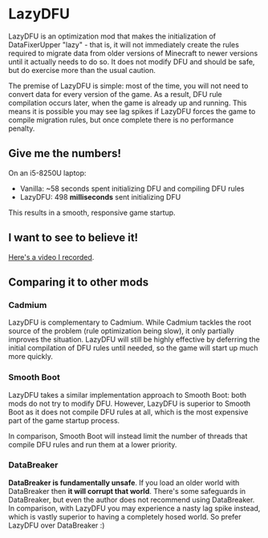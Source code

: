 # LazyDFU

LazyDFU is an optimization mod that makes the initialization of DataFixerUpper "lazy" - that is, it
will not immediately create the rules required to migrate data from older versions of Minecraft to
newer versions until it actually needs to do so. It does not modify DFU and should be safe, but do
exercise more than the usual caution.

The premise of LazyDFU is simple: most of the time, you will not need to convert data for every version
of the game. As a result, DFU rule compilation occurs later, when the game is already up and running.
This means it is possible you may see lag spikes if LazyDFU forces the game to compile migration rules,
but once complete there is no performance penalty.

## Give me the numbers!

On an i5-8250U laptop:

* Vanilla: ~58 seconds spent initializing DFU and compiling DFU rules
* LazyDFU: 498 **milliseconds** sent initializing DFU

This results in a smooth, responsive game startup.

## I want to see to believe it!

[Here's a video I recorded](https://www.youtube.com/watch?v=gXDqJ598kKA).

## Comparing it to other mods

### Cadmium

LazyDFU is complementary to Cadmium. While Cadmium tackles the root source of the problem (rule
optimization being slow), it only partially improves the situation. LazyDFU will still be highly
effective by deferring the initial compilation of DFU rules until needed, so the game will start
up much more quickly.

### Smooth Boot

LazyDFU takes a similar implementation approach to Smooth Boot: both mods do not try to modify DFU.
However, LazyDFU is superior to Smooth Boot as it does not compile DFU rules at all, which is the most
expensive part of the game startup process.

In comparison, Smooth Boot will instead limit the number of threads that compile DFU rules and run them
at a lower priority.

### DataBreaker

**DataBreaker is fundamentally unsafe**. If you load an older world with DataBreaker then **it will corrupt
that world**. There's some safeguards in DataBreaker, but even the author does not recommend using DataBreaker.
In comparison, with LazyDFU you may experience a nasty lag spike instead, which is vastly superior to having a
completely hosed world. So prefer LazyDFU over DataBreaker :)
